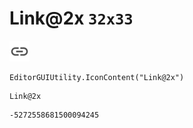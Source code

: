 # Link@2x `32x33`
<img src="/img/Link@2x.png" width=32 height=33>

``` CSharp
EditorGUIUtility.IconContent("Link@2x")
```
```
Link@2x
```
```
-5272558681500094245
```
